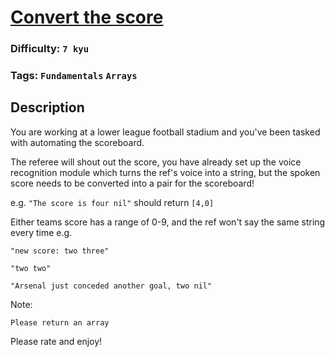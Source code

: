# [Convert the score](https://www.codewars.com/kata/5b6c220fa0a661fbf200005d)

### Difficulty: `7 kyu`

### Tags: `Fundamentals` `Arrays`

## Description

You are working at a lower league football stadium and you've been tasked with automating the scoreboard.

The referee will shout out the score, you have already set up the voice recognition module which turns the ref's voice into a string, but the spoken score needs to be converted into a pair for the scoreboard!

e.g. `"The score is four nil"` should return `[4,0]`

Either teams score has a range of 0-9, and the ref won't say the same string every time e.g.

```
"new score: two three"
  
"two two"
  
"Arsenal just conceded another goal, two nil"
```

Note:

```
Please return an array
```

Please rate and enjoy!

